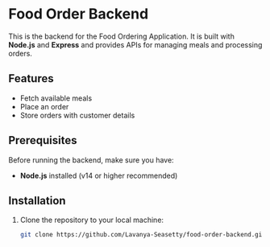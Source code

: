 # Food Order Backend

This is the backend for the Food Ordering Application. It is built with **Node.js** and **Express** and provides APIs for managing meals and processing orders.

## Features

- Fetch available meals
- Place an order
- Store orders with customer details

## Prerequisites

Before running the backend, make sure you have:

- **Node.js** installed (v14 or higher recommended)

## Installation

1. Clone the repository to your local machine:
   ```bash
   git clone https://github.com/Lavanya-Seasetty/food-order-backend.git
